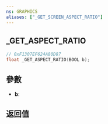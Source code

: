 ```yaml
---
ns: GRAPHICS
aliases: ["_GET_SCREEN_ASPECT_RATIO"]
---
```

## _GET_ASPECT_RATIO

```c
// 0xF1307EF624A80D87
float _GET_ASPECT_RATIO(BOOL b);
```


## 參數
* **b**: 

## 返回值
